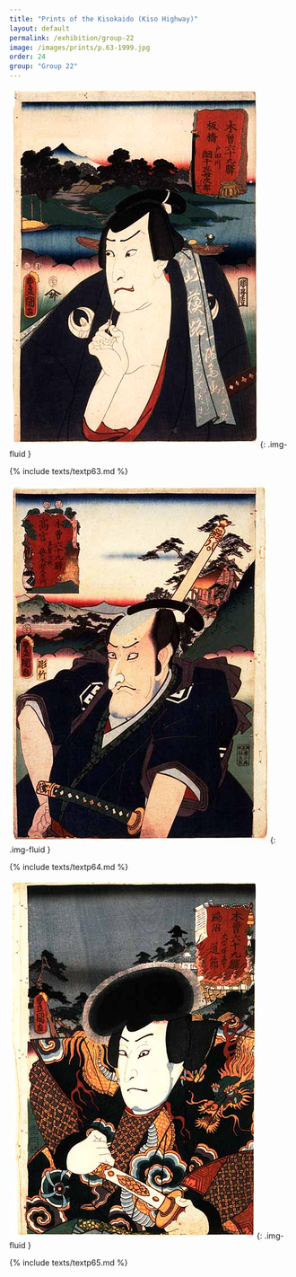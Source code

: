 ```yaml
---
title: "Prints of the Kisokaido (Kiso Highway)"
layout: default
permalink: /exhibition/group-22
image: /images/prints/p.63-1999.jpg
order: 24
group: "Group 22"
---
```


![Kunisada Image](/images/prints/p.63-1999.jpg){: .img-fluid }

{% include texts/textp63.md %}

![Kunisada Image](/images/prints/p.64-1999.jpg){: .img-fluid }

{% include texts/textp64.md %}

![Kunisada Image](/images/prints/p.65-1999.jpg){: .img-fluid }

{% include texts/textp65.md %}

